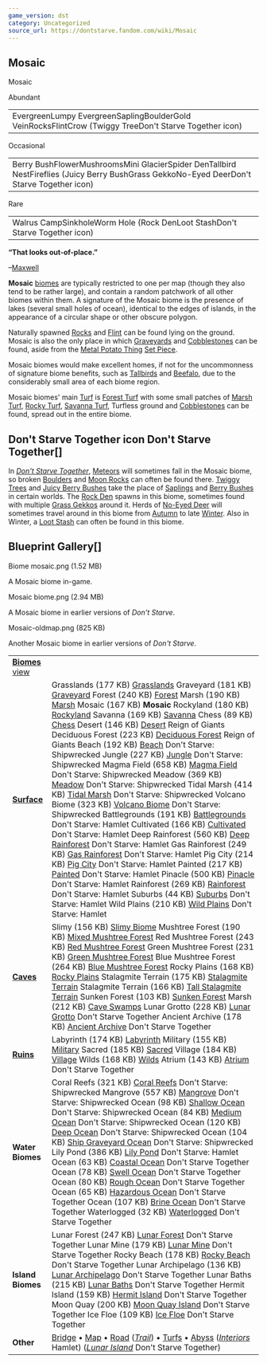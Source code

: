 ```yaml
---
game_version: dst
category: Uncategorized
source_url: https://dontstarve.fandom.com/wiki/Mosaic
---
```


## Mosaic

Mosaic

Abundant

|  |
| --- |
| EvergreenLumpy EvergreenSaplingBoulderGold VeinRocksFlintCrow  (Twiggy TreeDon't Starve Together icon) |

Occasional

|  |
| --- |
| Berry BushFlowerMushroomsMini GlacierSpider DenTallbird NestFireflies  (Juicy Berry BushGrass GekkoNo-Eyed DeerDon't Starve Together icon) |

Rare

|  |
| --- |
| Walrus CampSinkholeWorm Hole  (Rock DenLoot StashDon't Starve Together icon) |

**“**That looks out-of-place.**”**

–[Maxwell](/wiki/Maxwell "Maxwell")

**Mosaic** [biomes](/wiki/Biomes "Biomes") are typically restricted to one per map (though they also tend to be rather large), and contain a random patchwork of all other biomes within them. A signature of the Mosaic biome is the presence of lakes (several small holes of ocean), identical to the edges of islands, in the appearance of a circular shape or other obscure polygon.

Naturally spawned [Rocks](/wiki/Rocks "Rocks") and [Flint](/wiki/Flint "Flint") can be found lying on the ground. Mosaic is also the only place in which [Graveyards](/wiki/Graveyards "Graveyards") and [Cobblestones](/wiki/Cobblestones "Cobblestones") can be found, aside from the [Metal Potato Thing](/wiki/Metal_Potato_Thing "Metal Potato Thing") [Set Piece](/wiki/Set_Piece "Set Piece").

Mosaic biomes would make excellent homes, if not for the uncommonness of signature biome benefits, such as [Tallbirds](/wiki/Tallbird "Tallbird") and [Beefalo](/wiki/Beefalo "Beefalo"), due to the considerably small area of each biome region.

Mosaic biomes' main [Turf](/wiki/Turf "Turf") is [Forest Turf](/wiki/Forest_Turf "Forest Turf") with some small patches of [Marsh Turf](/wiki/Marsh_Turf "Marsh Turf"), [Rocky Turf](/wiki/Rocky_Turf "Rocky Turf"), [Savanna Turf](/wiki/Savanna_Turf "Savanna Turf"), Turfless ground and [Cobblestones](/wiki/Cobblestones "Cobblestones") can be found, spread out in the entire biome.

## Don't Starve Together icon Don't Starve Together[]

In *[Don't Starve Together](/wiki/Don%27t_Starve_Together "Don't Starve Together")*, [Meteors](/wiki/Meteor "Meteor") will sometimes fall in the Mosaic biome, so broken [Boulders](/wiki/Boulder "Boulder") and [Moon Rocks](/wiki/Moon_Rock "Moon Rock") can often be found there.
[Twiggy Trees](/wiki/Twiggy_Tree "Twiggy Tree") and [Juicy Berry Bushes](/wiki/Juicy_Berry_Bush "Juicy Berry Bush") take the place of [Saplings](/wiki/Sapling "Sapling") and [Berry Bushes](/wiki/Berry_Bush "Berry Bush") in certain worlds. The [Rock Den](/wiki/Rock_Den "Rock Den") spawns in this biome, sometimes found with multiple [Grass Gekkos](/wiki/Grass_Gekko "Grass Gekko") around it. Herds of [No-Eyed Deer](/wiki/No-Eyed_Deer "No-Eyed Deer") will sometimes travel around in this biome from [Autumn](/wiki/Autumn "Autumn") to late [Winter](/wiki/Winter "Winter"). Also in Winter, a [Loot Stash](/wiki/Loot_Stash "Loot Stash") can often be found in this biome.

## Blueprint Gallery[]

Biome mosaic.png (1.52 MB)

A Mosaic biome in-game.

Mosaic biome.png (2.94 MB)

A Mosaic biome in earlier versions of *Don't Starve*.

Mosaic-oldmap.png (825 KB)

Another Mosaic biome in earlier versions of *Don't Starve*.

|  |  |
| --- | --- |
| **[Biomes](/wiki/Biome "Biome")** [view](/wiki/Template:Biomes "Template:Biomes") | |
| **[Surface](/wiki/Surface_World "Surface World")** | Grasslands (177 KB)  [Grasslands](/wiki/Grasslands "Grasslands")  Graveyard (181 KB)  [Graveyard](/wiki/Graveyard "Graveyard")  Forest (240 KB)  [Forest](/wiki/Forest "Forest")  Marsh (190 KB)  [Marsh](/wiki/Marsh "Marsh")  Mosaic (167 KB)  **Mosaic**  Rockyland (180 KB)  [Rockyland](/wiki/Rockyland "Rockyland")  Savanna (169 KB)  [Savanna](/wiki/Savanna "Savanna")  Chess (89 KB)  [Chess](/wiki/Chess "Chess")  Desert (146 KB)  [Desert](/wiki/Desert "Desert") Reign of Giants  Deciduous Forest (223 KB)  [Deciduous Forest](/wiki/Deciduous_Forest "Deciduous Forest") Reign of Giants  Beach (192 KB)  [Beach](/wiki/Beach "Beach") Don't Starve: Shipwrecked  Jungle (227 KB)  [Jungle](/wiki/Jungle "Jungle") Don't Starve: Shipwrecked  Magma Field (658 KB)  [Magma Field](/wiki/Magma_Field "Magma Field") Don't Starve: Shipwrecked  Meadow (369 KB)  [Meadow](/wiki/Meadow "Meadow") Don't Starve: Shipwrecked  Tidal Marsh (414 KB)  [Tidal Marsh](/wiki/Tidal_Marsh "Tidal Marsh") Don't Starve: Shipwrecked  Volcano Biome (323 KB)  [Volcano Biome](/wiki/Volcano_Biome "Volcano Biome") Don't Starve: Shipwrecked  Battlegrounds (191 KB)  [Battlegrounds](/wiki/Battlegrounds "Battlegrounds") Don't Starve: Hamlet  Cultivated (166 KB)  [Cultivated](/wiki/Cultivated "Cultivated") Don't Starve: Hamlet  Deep Rainforest (560 KB)  [Deep Rainforest](/wiki/Deep_Rainforest "Deep Rainforest") Don't Starve: Hamlet  Gas Rainforest (249 KB)  [Gas Rainforest](/wiki/Gas_Rainforest "Gas Rainforest") Don't Starve: Hamlet  Pig City (214 KB)  [Pig City](/wiki/Pig_City "Pig City") Don't Starve: Hamlet  Painted (217 KB)  [Painted](/wiki/Painted "Painted") Don't Starve: Hamlet  Pinacle (500 KB)  [Pinacle](/wiki/Pinacle "Pinacle") Don't Starve: Hamlet  Rainforest (269 KB)  [Rainforest](/wiki/Rainforest "Rainforest") Don't Starve: Hamlet  Suburbs (44 KB)  [Suburbs](/wiki/Suburbs "Suburbs") Don't Starve: Hamlet  Wild Plains (210 KB)  [Wild Plains](/wiki/Wild_Plains "Wild Plains") Don't Starve: Hamlet |
| **[Caves](/wiki/Caves "Caves")** | Slimy (156 KB)  [Slimy Biome](/wiki/Slimy_Biome "Slimy Biome")  Mushtree Forest (190 KB)  [Mixed Mushtree Forest](/wiki/Mushtree_Forest "Mushtree Forest")  Red Mushtree Forest (243 KB)  [Red Mushtree Forest](/wiki/Mushtree_Forest "Mushtree Forest")  Green Mushtree Forest (231 KB)  [Green Mushtree Forest](/wiki/Mushtree_Forest "Mushtree Forest")  Blue Mushtree Forest (264 KB)  [Blue Mushtree Forest](/wiki/Mushtree_Forest "Mushtree Forest")  Rocky Plains (168 KB)  [Rocky Plains](/wiki/Rocky_Plains "Rocky Plains")  Stalagmite Terrain (175 KB)  [Stalagmite Terrain](/wiki/Stalagmite_Terrain#Normal "Stalagmite Terrain")  Stalagmite Terrain (166 KB)  [Tall Stalagmite Terrain](/wiki/Stalagmite_Terrain#Tall "Stalagmite Terrain")  Sunken Forest (103 KB)  [Sunken Forest](/wiki/Sunken_Forest "Sunken Forest")  Marsh (212 KB)  [Cave Swamps](/wiki/Marsh#Cave_Swamps "Marsh")  Lunar Grotto (228 KB)  [Lunar Grotto](/wiki/Lunar_Grotto "Lunar Grotto") Don't Starve Together  Ancient Archive (178 KB)  [Ancient Archive](/wiki/Ancient_Archive "Ancient Archive") Don't Starve Together |
| **[Ruins](/wiki/Ruins "Ruins")** | Labyrinth (174 KB)  [Labyrinth](/wiki/Labyrinth "Labyrinth")  Military (155 KB)  [Military](/wiki/Military "Military")  Sacred (185 KB)  [Sacred](/wiki/Sacred "Sacred")  Village (184 KB)  [Village](/wiki/Village "Village")  Wilds (168 KB)  [Wilds](/wiki/Wilds "Wilds")  Atrium (143 KB)  [Atrium](/wiki/Atrium "Atrium") Don't Starve Together |
| **Water Biomes** | Coral Reefs (321 KB)  [Coral Reefs](/wiki/Coral_Reefs "Coral Reefs") Don't Starve: Shipwrecked  Mangrove (557 KB)  [Mangrove](/wiki/Mangrove "Mangrove") Don't Starve: Shipwrecked  Ocean (98 KB)  [Shallow Ocean](/wiki/Ocean#Shallow "Ocean") Don't Starve: Shipwrecked  Ocean (84 KB)  [Medium Ocean](/wiki/Ocean#Medium "Ocean") Don't Starve: Shipwrecked  Ocean (120 KB)  [Deep Ocean](/wiki/Ocean#Deep "Ocean") Don't Starve: Shipwrecked  Ocean (104 KB)  [Ship Graveyard Ocean](/wiki/Ocean#Ship_Graveyard "Ocean") Don't Starve: Shipwrecked  Lily Pond (386 KB)  [Lily Pond](/wiki/Lily_Pond "Lily Pond") Don't Starve: Hamlet  Ocean (63 KB)  [Coastal Ocean](/wiki/Ocean#Coastal "Ocean") Don't Starve Together  Ocean (78 KB)  [Swell Ocean](/wiki/Ocean#Swell "Ocean") Don't Starve Together  Ocean (80 KB)  [Rough Ocean](/wiki/Ocean#Rough "Ocean") Don't Starve Together  Ocean (65 KB)  [Hazardous Ocean](/wiki/Ocean#Hazardous "Ocean") Don't Starve Together  Ocean (107 KB)  [Brine Ocean](/wiki/Ocean#Brine "Ocean") Don't Starve Together  Waterlogged (32 KB)  [Waterlogged](/wiki/Waterlogged "Waterlogged") Don't Starve Together |
| **Island Biomes** | Lunar Forest (247 KB)  [Lunar Forest](/wiki/Lunar_Forest "Lunar Forest") Don't Starve Together  Lunar Mine (179 KB)  [Lunar Mine](/wiki/Lunar_Mine "Lunar Mine") Don't Starve Together  Rocky Beach (178 KB)  [Rocky Beach](/wiki/Rocky_Beach "Rocky Beach") Don't Starve Together  Lunar Archipelago (136 KB)  [Lunar Archipelago](/wiki/Lunar_Archipelago "Lunar Archipelago") Don't Starve Together  Lunar Baths (215 KB)  [Lunar Baths](/wiki/Lunar_Baths "Lunar Baths") Don't Starve Together  Hermit Island (159 KB)  [Hermit Island](/wiki/Hermit_Island "Hermit Island") Don't Starve Together  Moon Quay (200 KB)  [Moon Quay Island](/wiki/Moon_Quay_Island "Moon Quay Island") Don't Starve Together  Ice Floe (109 KB)  [Ice Floe](/wiki/Ice_Floe "Ice Floe") Don't Starve Together |
| **Other** | [Bridge](/wiki/Bridge "Bridge") • [Map](/wiki/Map "Map") • [Road](/wiki/Road "Road") (*[Trail](/wiki/Trail "Trail")*) • [Turfs](/wiki/Turfs "Turfs") • [Abyss](/wiki/Abyss "Abyss")  (*[Interiors](/wiki/Category:Interiors "Category:Interiors")* Hamlet) (*[Lunar Island](/wiki/Lunar_Island "Lunar Island")* Don't Starve Together) |